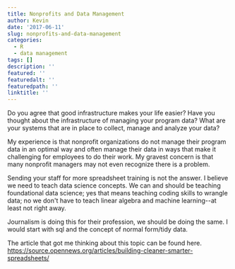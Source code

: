 ```yaml
---
title: Nonprofits and Data Management
author: Kevin
date: '2017-06-11'
slug: nonprofits-and-data-management
categories:
  - R
  - data management
tags: []
description: ''
featured: ''
featuredalt: ''
featuredpath: ''
linktitle: ''
---
```


Do you agree that good infrastructure makes your life easier? Have you thought about the infrastructure of managing your program data? What are your systems that are in place to collect, manage and analyze your data?

 My experience is that nonprofit organizations do not manage their program data in an optimal way and often manage their data in ways that make it challenging for employees to do their work. My gravest concern is that many nonprofit managers may not even recognize there is a  problem.  

Sending your staff for more spreadsheet training is not the answer. I believe we need to teach data science concepts. We can and should be teaching foundational data science; yes that means teaching coding skills to wrangle data; no we don't have to teach linear algebra and machine learning--at least not right away. 

Journalism is doing this for their profession, we should be doing the same.
I would start with sql and the concept of normal form/tidy data.

The article that got me thinking about this topic can be found here.   https://source.opennews.org/articles/building-cleaner-smarter-spreadsheets/
